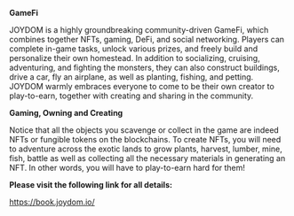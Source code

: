 **GameFi**

JOYDOM is a highly groundbreaking community-driven GameFi, which combines together NFTs, gaming, DeFi, and social networking. 
Players can complete in-game tasks, unlock various prizes, and freely build and personalize their own homestead.
In addition to socializing, cruising, adventuring, and fighting the monsters, they can also construct buildings, drive a car, fly an airplane, as well as planting, fishing, and petting.
JOYDOM warmly embraces everyone to come to be their own creator to play-to-earn, together with creating and sharing in the community.

**Gaming, Owning and Creating**

Notice that all the objects you scavenge or collect in the game are indeed NFTs or fungible tokens on the blockchains.
To create NFTs, you will need to adventure across the exotic lands to grow plants, harvest, lumber, mine, fish, battle as well as collecting all the necessary materials in generating an NFT.  In other words, you will have to play-to-earn hard for them!

**Please visit the following link for all details:**

https://book.joydom.io/
